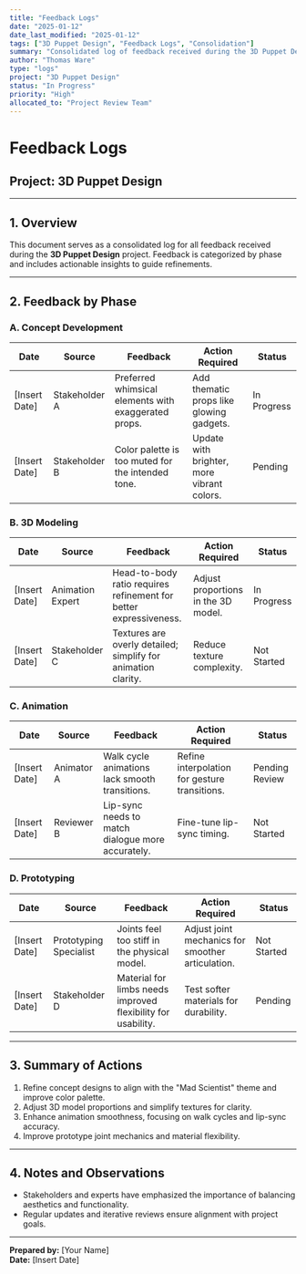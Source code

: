 ```yaml
---
title: "Feedback Logs"
date: "2025-01-12"
date_last_modified: "2025-01-12"
tags: ["3D Puppet Design", "Feedback Logs", "Consolidation"]
summary: "Consolidated log of feedback received during the 3D Puppet Design project, categorized by phase and including actionable insights for refinement."
author: "Thomas Ware"
type: "logs"
project: "3D Puppet Design"
status: "In Progress"
priority: "High"
allocated_to: "Project Review Team"
---
```

# **Feedback Logs**

## **Project:** 3D Puppet Design

---

## **1. Overview**
This document serves as a consolidated log for all feedback received during the **3D Puppet Design** project. Feedback is categorized by phase and includes actionable insights to guide refinements.

---

## **2. Feedback by Phase**

### **A. Concept Development**
| **Date**       | **Source**           | **Feedback**                                                                 | **Action Required**                              | **Status**        |
|----------------|----------------------|-------------------------------------------------------------------------------|-------------------------------------------------|-------------------|
| [Insert Date]  | Stakeholder A        | Preferred whimsical elements with exaggerated props.                        | Add thematic props like glowing gadgets.        | In Progress       |
| [Insert Date]  | Stakeholder B        | Color palette is too muted for the intended tone.                           | Update with brighter, more vibrant colors.      | Pending           |

### **B. 3D Modeling**
| **Date**       | **Source**           | **Feedback**                                                                 | **Action Required**                              | **Status**        |
|----------------|----------------------|-------------------------------------------------------------------------------|-------------------------------------------------|-------------------|
| [Insert Date]  | Animation Expert     | Head-to-body ratio requires refinement for better expressiveness.           | Adjust proportions in the 3D model.             | In Progress       |
| [Insert Date]  | Stakeholder C        | Textures are overly detailed; simplify for animation clarity.               | Reduce texture complexity.                      | Not Started       |

### **C. Animation**
| **Date**       | **Source**           | **Feedback**                                                                 | **Action Required**                              | **Status**        |
|----------------|----------------------|-------------------------------------------------------------------------------|-------------------------------------------------|-------------------|
| [Insert Date]  | Animator A           | Walk cycle animations lack smooth transitions.                              | Refine interpolation for gesture transitions.   | Pending Review    |
| [Insert Date]  | Reviewer B           | Lip-sync needs to match dialogue more accurately.                           | Fine-tune lip-sync timing.                      | Not Started       |

### **D. Prototyping**
| **Date**       | **Source**           | **Feedback**                                                                 | **Action Required**                              | **Status**        |
|----------------|----------------------|-------------------------------------------------------------------------------|-------------------------------------------------|-------------------|
| [Insert Date]  | Prototyping Specialist | Joints feel too stiff in the physical model.                                | Adjust joint mechanics for smoother articulation. | Not Started       |
| [Insert Date]  | Stakeholder D        | Material for limbs needs improved flexibility for usability.                | Test softer materials for durability.           | Pending           |

---

## **3. Summary of Actions**
1. Refine concept designs to align with the "Mad Scientist" theme and improve color palette.
2. Adjust 3D model proportions and simplify textures for clarity.
3. Enhance animation smoothness, focusing on walk cycles and lip-sync accuracy.
4. Improve prototype joint mechanics and material flexibility.

---

## **4. Notes and Observations**
- Stakeholders and experts have emphasized the importance of balancing aesthetics and functionality.
- Regular updates and iterative reviews ensure alignment with project goals.

---

**Prepared by:** [Your Name]  
**Date:** [Insert Date]